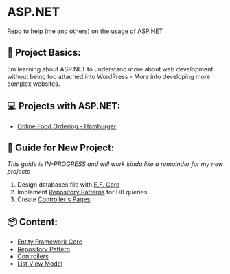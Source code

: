 # ASP.NET
Repo to help (me and others) on the usage of ASP.NET

## 📝 Project Basics:
I'm learning about ASP.NET to understand more about web development without being too attached into WordPress - More into developing more complex websites.

## 💻 Projects with ASP.NET:
- [Online Food Ordering - Hamburger](https://github.com/raphaelfrei/hamburger-website)

## 📒 Guide for New Project:
*This guide is IN-PROGRESS and will work kinda like a remainder for my new projects*
1. Design databases file with [E.F. Core](https://github.com/raphaelfrei/asp-net/blob/main/ef-code.md)
2. Implement [Repository Patterns](https://github.com/raphaelfrei/asp-net/blob/main/repository-pattern.md) for DB queries
3. Create [Controller's Pages](https://github.com/raphaelfrei/asp-net/blob/main/controllers.md)

## 📦 Content:
- [Entity Framework Core](https://github.com/raphaelfrei/asp-net/blob/main/ef-code.md)
- [Repository Pattern](https://github.com/raphaelfrei/asp-net/blob/main/repository-pattern.md)
- [Controllers](https://github.com/raphaelfrei/asp-net/blob/main/controllers.md)
- [List View Model](https://github.com/raphaelfrei/asp-net/blob/main/list-view-model.md)
